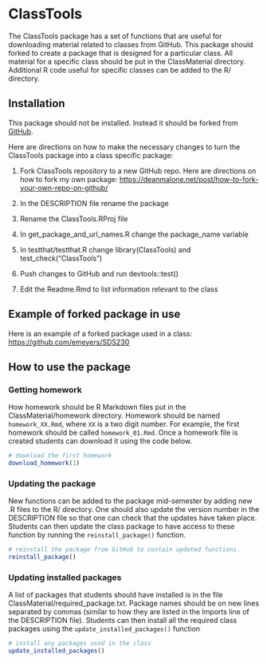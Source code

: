
<!-- README.md is generated from README.Rmd. Please edit that file -->

# ClassTools

<!-- badges: start -->

<!-- badges: end -->

The ClassTools package has a set of functions that are useful for
downloading material related to classes from GitHub. This package should
forked to create a package that is designed for a particular class. All
material for a specific class should be put in the ClassMaterial
directory. Additional R code useful for specific classes can be added to
the R/ directory.

## Installation

This package should not be installed. Instead it should be forked from
[GitHub](https://github.com/emeyers/ClassTools).

Here are directions on how to make the necessary changes to turn the
ClassTools package into a class specific package:

1)  Fork ClassTools repository to a new GitHub repo. Here are directions
    on how to fork my own package:
    <https://deanmalone.net/post/how-to-fork-your-own-repo-on-github/>

2)  In the DESCRIPTION file rename the package

3)  Rename the ClassTools.RProj file

4)  In get\_package\_and\_url\_names.R change the package\_name variable

5)  In testthat/testthat.R change library(ClassTools) and
    test\_check(“ClassTools”)

6)  Push changes to GitHub and run devtools::test()

7)  Edit the Readme.Rmd to list information relevant to the class

## Example of forked package in use

Here is an example of a forked package used in a class:
<https://github.com/emeyers/SDS230>

## How to use the package

### Getting homework

How homework should be R Markdown files put in the
ClassMaterial/homework directory. Homework should be named
`homework_XX.Rmd`, where `XX` is a two digit number. For example, the
first homework should be called `homework_01.Rmd`. Once a homework file
is created students can download it using the code below.

``` r
# download the first homework
download_homework(1)
```

### Updating the package

New functions can be added to the package mid-semester by adding new .R
files to the R/ directory. One should also update the version number in
the DESCRIPTION file so that one can check that the updates have taken
place. Students can then update the class package to have access to
these function by running the `reinstall_package()` function.

``` r
# reinstall the package from GitHub to contain updated functions.
reinstall_package()
```

### Updating installed packages

A list of packages that students should have installed is in the file
ClassMaterial/required\_package.txt. Package names should be on new
lines separated by commas (similar to how they are listed in the Imports
line of the DESCRIPTION file). Students can then install all the
required class packages using the `update_installed_packages()` function

``` r
# install any packages used in the class
update_installed_packages()
```
